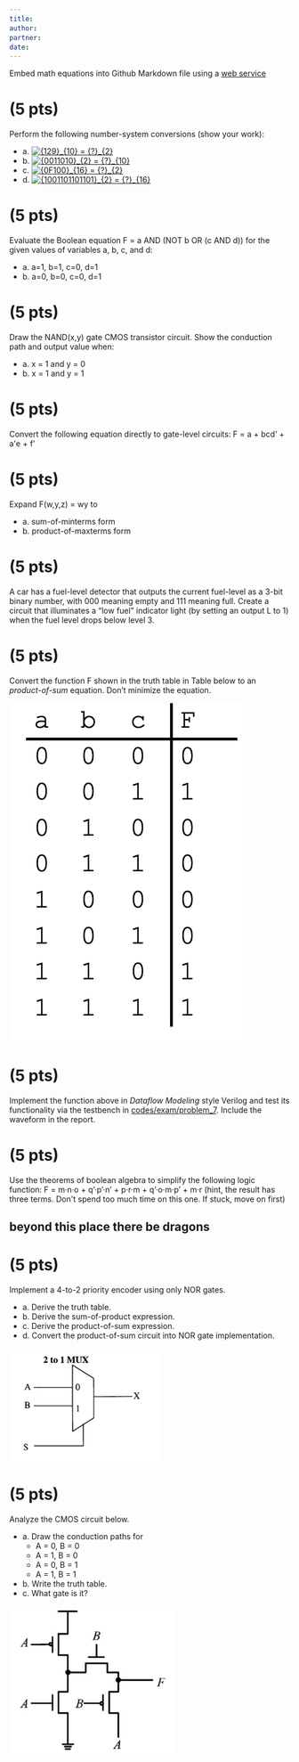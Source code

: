 ```yaml
---
title: 
author:
partner:
date:
---
```

Embed math equations into Github Markdown file using a [web service](https://www.codecogs.com/latex/eqneditor.php)

# (5 pts)
Perform the following number-system conversions (show your work):

- a. <a href="https://www.codecogs.com/eqnedit.php?latex={129}_{10}&space;=&space;{?}_{2}" target="_blank"><img src="https://latex.codecogs.com/gif.latex?{129}_{10}&space;=&space;{?}_{2}" title="{129}_{10} = {?}_{2}" /></a>  
- b. <a href="https://www.codecogs.com/eqnedit.php?latex={0011010}_{2}&space;=&space;{?}_{10}" target="_blank"><img src="https://latex.codecogs.com/gif.latex?{0011010}_{2}&space;=&space;{?}_{10}" title="{0011010}_{2} = {?}_{10}" /></a>  
- c. <a href="https://www.codecogs.com/eqnedit.php?latex={0F100}_{16}&space;=&space;{?}_{2}" target="_blank"><img src="https://latex.codecogs.com/gif.latex?{0F100}_{16}&space;=&space;{?}_{2}" title="{0F100}_{16} = {?}_{2}" /></a>  
- d. <a href="https://www.codecogs.com/eqnedit.php?latex={1001101101101}_{2}&space;=&space;{?}_{16}" target="_blank"><img src="https://latex.codecogs.com/gif.latex?{1001101101101}_{2}&space;=&space;{?}_{16}" title="{1001101101101}_{2} = {?}_{16}" /></a> 

# (5 pts)
Evaluate the Boolean equation F = a AND (NOT b OR (c AND d)) for the given values
of variables a, b, c, and d:  

- a. a=1, b=1, c=0, d=1  
- b. a=0, b=0, c=0, d=1  

# (5 pts)
Draw the NAND(x,y) gate CMOS transistor circuit. Show the conduction path and output
value when: 

- a. x = 1 and y = 0
- b. x = 1 and y = 1

# (5 pts)
Convert the following equation directly to gate-level circuits: F = a + bcd’ + a'e + f’

# (5 pts)
Expand F(w,y,z) = wy to 
- a. sum-of-minterms form
- b. product-of-maxterms form

# (5 pts)
A car has a fuel-level detector that outputs the current fuel-level as a 3-bit binary number, with 000 meaning empty and 111 meaning full. Create a circuit that illuminates a “low fuel” indicator light (by setting an output L to 1) when the fuel level drops below level 3.

# (5 pts)
Convert the function F shown in the truth table in Table below to an *product-of-sum* equation. Don’t minimize the equation.

![Truth table](figures/problem_6.png)

# (5 pts)
Implement the function above in *Dataflow Modeling* style Verilog and test its functionality via the testbench in [codes/exam/problem_7](../../codes/exam/problem_7). Include the waveform in the report.

# (5 pts) 
Use the theorems of boolean algebra to simplify the following logic function: F = m·n·o + q’·p’·n’ + p·r·m + q’·o·m·p’ + m·r (hint, the result has three terms. Don't spend too much time on this one. If stuck, move on first)


## **beyond this place there be dragons**

# (5 pts)
Implement a 4-to-2 priority encoder using only NOR gates.

- a. Derive the truth table.
- b. Derive the sum-of-product expression.
- c. Derive the product-of-sum expression.
- d. Convert the product-of-sum circuit into NOR gate implementation.

![1-bit 2-to-1 multiplexor](figures/problem_9.png)

# (5 pts)
Analyze the CMOS circuit below. 

- a. Draw the conduction paths for
    - A = 0, B = 0
    - A = 1, B = 0
    - A = 0, B = 1
    - A = 1, B = 1
- b. Write the truth table.
- c. What gate is it?

![Unknown gate](figures/problem_a.png)
